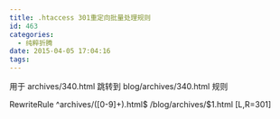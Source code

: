 ```yaml
---
title: .htaccess 301重定向批量处理规则
id: 463
categories:
  - 纯粹折腾
date: 2015-04-05 17:04:16
tags:
---
```


用于 archives/340.html 跳转到 blog/archives/340.html 规则

RewriteRule ^archives/([0-9]+).html$  /blog/archives/$1.html  [L,R=301]